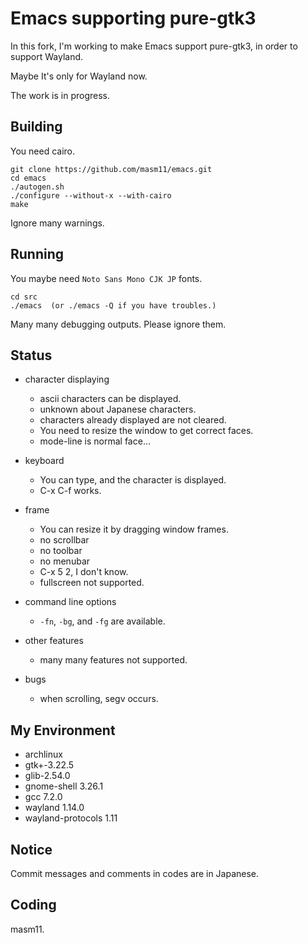 # Emacs supporting pure-gtk3

In this fork, I'm working to make Emacs support pure-gtk3, in order to support Wayland.

Maybe It's only for Wayland now.

The work is in progress.

## Building

You need cairo.

```
git clone https://github.com/masm11/emacs.git
cd emacs
./autogen.sh
./configure --without-x --with-cairo
make
```

Ignore many warnings.

## Running

You maybe need `Noto Sans Mono CJK JP` fonts.

```
cd src
./emacs  (or ./emacs -Q if you have troubles.)
```

Many many debugging outputs. Please ignore them.

## Status

- character displaying
  - ascii characters can be displayed.
  - unknown about Japanese characters.
  - characters already displayed are not cleared.
  - You need to resize the window to get correct faces.
  - mode-line is normal face...

- keyboard
  - You can type, and the character is displayed.
  - C-x C-f works.

- frame
  - You can resize it by dragging window frames.
  - no scrollbar
  - no toolbar
  - no menubar
  - C-x 5 2, I don't know.
  - fullscreen not supported.

- command line options
  - `-fn`, `-bg`, and `-fg` are available.

- other features
  - many many features not supported.

- bugs
  - when scrolling, segv occurs.


## My Environment

- archlinux
- gtk+-3.22.5
- glib-2.54.0
- gnome-shell 3.26.1
- gcc 7.2.0
- wayland 1.14.0
- wayland-protocols 1.11

## Notice

Commit messages and comments in codes are in Japanese.

## Coding

masm11.
